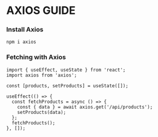 # AXIOS GUIDE

### Install Axios
`npm i axios`

### Fetching with Axios
```
import { useEffect, useState } from 'react';
import axios from 'axios';

const [products, setProducts] = useState([]);

useEffect(() => {
  const fetchProducts = async () => {
    const { data } = await axios.get('/api/products');
    setProducts(data);
  };
  fetchProducts();
}, []);
```